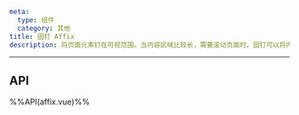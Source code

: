```yaml
meta:
  type: 组件
  category: 其他
title: 固钉 Affix
description: 将页面元素钉在可视范围。当内容区域比较长，需要滚动页面时，固钉可以将内容固定在屏幕上。常用于侧边菜单和按钮组合。
```
---

<!--@include: ./__demo__/basic.md-->

<!--@include: ./__demo__/top.md-->

<!--@include: ./__demo__/bottom.md-->

<!--@include: ./__demo__/fix-change.md-->

<!--@include: ./__demo__/container.md-->

## API

%%API(affix.vue)%%
